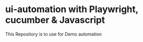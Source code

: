 # ui-automation with Playwright, cucumber & Javascript
This Repository  is to use for Demo automation 
